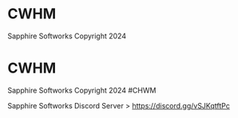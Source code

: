 # CWHM
Sapphire Softworks Copyright 2024

# CWHM
Sapphire Softworks Copyright 2024
#CHWM

Sapphire Softworks Discord Server  > https://discord.gg/vSJKqtftPc
